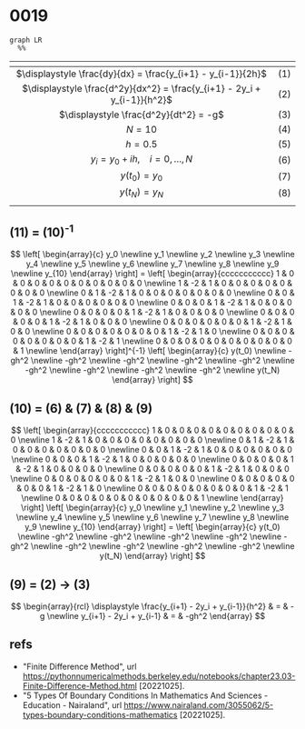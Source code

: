 # 0019
```mermaid
graph LR
  %%
```

<span></span>|<span></span>
:-: | :-:
$\displaystyle \frac{dy}{dx} = \frac{y_{i+1} - y_{i-1}}{2h}$ | $(1)$
$\displaystyle \frac{d^2y}{dx^2} = \frac{y_{i+1} - 2y_i + y_{i-1}}{h^2}$ | $(2)$
$\displaystyle \frac{d^2y}{dt^2} = -g$ | $(3)$
$N = 10$ | $(4)$
$h = 0.5$ | $(5)$
$y_i = y_0 + ih, \ \ \ \ i = 0, \dots, N$ | $(6)$
$y(t_0) = y_0$ | $(7)$
$y(t_N) = y_N$ | $(8)$
<span></span>|<span></span>


## (11) = (10)<sup>-1</sup>
$$
\left[
\begin{array}{c}
y_0 \newline
y_1 \newline
y_2 \newline
y_3 \newline
y_4 \newline
y_5 \newline
y_6 \newline
y_7 \newline
y_8 \newline
y_9 \newline
y_{10}
\end{array}
\right] =
\left[
\begin{array}{ccccccccccc}
 1 &  0 &  0 &  0 &  0 &  0 &  0 &  0 &  0 &  0 &  0 \newline 
 1 & -2 &  1 &  0 &  0 &  0 &  0 &  0 &  0 &  0 &  0 \newline 
 0 &  1 & -2 &  1 &  0 &  0 &  0 &  0 &  0 &  0 &  0 \newline 
 0 &  0 &  1 & -2 &  1 &  0 &  0 &  0 &  0 &  0 &  0 \newline 
 0 &  0 &  0 &  1 & -2 &  1 &  0 &  0 &  0 &  0 &  0 \newline 
 0 &  0 &  0 &  0 &  1 & -2 &  1 &  0 &  0 &  0 &  0 \newline 
 0 &  0 &  0 &  0 &  0 &  1 & -2 &  1 &  0 &  0 &  0 \newline 
 0 &  0 &  0 &  0 &  0 &  0 &  1 & -2 &  1 &  0 &  0 \newline 
 0 &  0 &  0 &  0 &  0 &  0 &  0 &  1 & -2 &  1 &  0 \newline 
 0 &  0 &  0 &  0 &  0 &  0 &  0 &  0 &  1 & -2 &  1 \newline 
 0 &  0 &  0 &  0 &  0 &  0 &  0 &  0 &  0 &  0 &  1 \newline 
\end{array}
\right]^{-1}
\left[ \begin{array}{c}
y(t_0) \newline
-gh^2 \newline
-gh^2 \newline
-gh^2 \newline
-gh^2 \newline
-gh^2 \newline
-gh^2 \newline
-gh^2 \newline
-gh^2 \newline
-gh^2 \newline
y(t_N)
\end{array}
\right]
$$


## (10) = (6) & (7) & (8) & (9) 
$$
\left[
\begin{array}{ccccccccccc}
 1 &  0 &  0 &  0 &  0 &  0 &  0 &  0 &  0 &  0 &  0 \newline 
 1 & -2 &  1 &  0 &  0 &  0 &  0 &  0 &  0 &  0 &  0 \newline 
 0 &  1 & -2 &  1 &  0 &  0 &  0 &  0 &  0 &  0 &  0 \newline 
 0 &  0 &  1 & -2 &  1 &  0 &  0 &  0 &  0 &  0 &  0 \newline 
 0 &  0 &  0 &  1 & -2 &  1 &  0 &  0 &  0 &  0 &  0 \newline 
 0 &  0 &  0 &  0 &  1 & -2 &  1 &  0 &  0 &  0 &  0 \newline 
 0 &  0 &  0 &  0 &  0 &  1 & -2 &  1 &  0 &  0 &  0 \newline 
 0 &  0 &  0 &  0 &  0 &  0 &  1 & -2 &  1 &  0 &  0 \newline 
 0 &  0 &  0 &  0 &  0 &  0 &  0 &  1 & -2 &  1 &  0 \newline 
 0 &  0 &  0 &  0 &  0 &  0 &  0 &  0 &  1 & -2 &  1 \newline 
 0 &  0 &  0 &  0 &  0 &  0 &  0 &  0 &  0 &  0 &  1 \newline 
\end{array}
\right]
\left[
\begin{array}{c}
y_0 \newline
y_1 \newline
y_2 \newline
y_3 \newline
y_4 \newline
y_5 \newline
y_6 \newline
y_7 \newline
y_8 \newline
y_9 \newline
y_{10}
\end{array}
\right] =
\left[ \begin{array}{c}
y(t_0) \newline
-gh^2 \newline
-gh^2 \newline
-gh^2 \newline
-gh^2 \newline
-gh^2 \newline
-gh^2 \newline
-gh^2 \newline
-gh^2 \newline
-gh^2 \newline
y(t_N)
\end{array}
\right]
$$


## (9) = (2) &rightarrow; (3)
$$
\begin{array}{rcl}
\displaystyle \frac{y_{i+1} - 2y_i + y_{i-1}}{h^2} & = & -g \newline
y_{i+1} - 2y_i + y_{i-1} & = & -gh^2
\end{array}
$$


## refs
+ "Finite Difference Method", url <https://pythonnumericalmethods.berkeley.edu/notebooks/chapter23.03-Finite-Difference-Method.html> [20221025].
+ "5 Types Of Boundary Conditions In Mathematics And Sciences - Education - Nairaland", url <https://www.nairaland.com/3055062/5-types-boundary-conditions-mathematics> [20221025].